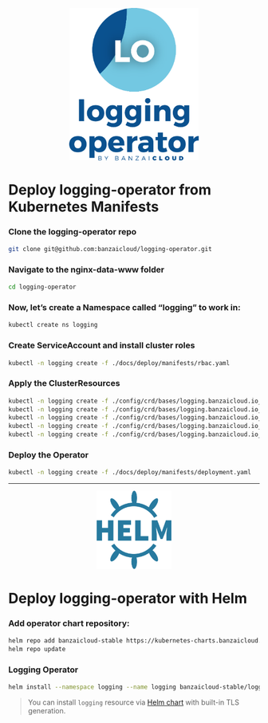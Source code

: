 <p align="center"><img src="../img/lo.svg" width="260"></p>
<p align="center">

# Deploy logging-operator from Kubernetes Manifests

### Clone the logging-operator repo
```bash
git clone git@github.com:banzaicloud/logging-operator.git
```

### Navigate to the nginx-data-www folder 
```bash
cd logging-operator
```

### Now, let’s create a Namespace called “logging” to work in: 
```bash
kubectl create ns logging
```

### Create ServiceAccount and install cluster roles
```bash
kubectl -n logging create -f ./docs/deploy/manifests/rbac.yaml
```

### Apply the ClusterResources
```bash
kubectl -n logging create -f ./config/crd/bases/logging.banzaicloud.io_clusterflows.yaml
kubectl -n logging create -f ./config/crd/bases/logging.banzaicloud.io_clusteroutputs.yaml
kubectl -n logging create -f ./config/crd/bases/logging.banzaicloud.io_flows.yaml
kubectl -n logging create -f ./config/crd/bases/logging.banzaicloud.io_loggings.yaml
kubectl -n logging create -f ./config/crd/bases/logging.banzaicloud.io_outputs.yaml
```

### Deploy the Operator
```bash
kubectl -n logging create -f ./docs/deploy/manifests/deployment.yaml
```

---

<p align="center"><img src="../img/helm.svg" width="150"></p>
<p align="center">

# Deploy logging-operator with Helm

### Add operator chart repository:
```bash
helm repo add banzaicloud-stable https://kubernetes-charts.banzaicloud.com
helm repo update
```

### Logging Operator
```bash
helm install --namespace logging --name logging banzaicloud-stable/logging-operator
```
> You can install `logging` resource via [Helm chart](/charts/logging-operator-logging) with built-in TLS generation.

